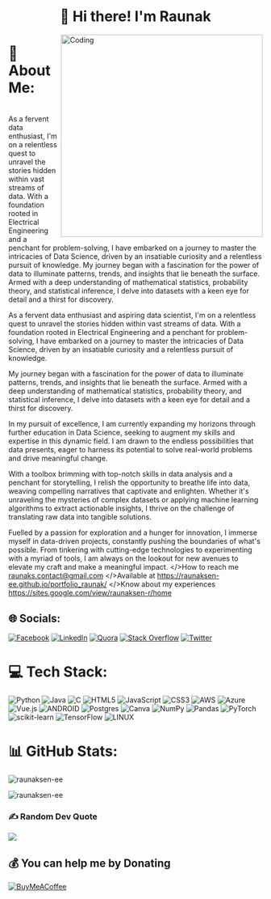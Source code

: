 <h1 align="center">👋 Hi there! I'm Raunak </h1>
<img align="right" alt="Coding" width="400" src="https://i.pinimg.com/originals/fc/71/63/fc71635c7f1b09ed30413f59bb749582.gif">


# 💫 About Me:
 <br>As a fervent data enthusiast, I'm on a relentless quest to unravel the stories hidden within vast streams of data. With a foundation rooted in Electrical Engineering and a penchant for problem-solving, I have embarked on a journey to master the intricacies of Data Science, driven by an insatiable curiosity and a relentless pursuit of knowledge.
My journey began with a fascination for the power of data to illuminate patterns, trends, and insights that lie beneath the surface. Armed with a deep understanding of mathematical statistics, probability theory, and statistical inference, I delve into datasets with a keen eye for detail and a thirst for discovery.

As a fervent data enthusiast and aspiring data scientist, I'm on a relentless quest to unravel the stories hidden within vast streams of data. With a foundation rooted in Electrical Engineering and a penchant for problem-solving, I have embarked on a journey to master the intricacies of Data Science, driven by an insatiable curiosity and a relentless pursuit of knowledge.

My journey began with a fascination for the power of data to illuminate patterns, trends, and insights that lie beneath the surface. Armed with a deep understanding of mathematical statistics, probability theory, and statistical inference, I delve into datasets with a keen eye for detail and a thirst for discovery.

In my pursuit of excellence, I am currently expanding my horizons through further education in Data Science, seeking to augment my skills and expertise in this dynamic field. I am drawn to the endless possibilities that data presents, eager to harness its potential to solve real-world problems and drive meaningful change.

With a toolbox brimming with top-notch skills in data analysis and a penchant for storytelling, I relish the opportunity to breathe life into data, weaving compelling narratives that captivate and enlighten. Whether it's unraveling the mysteries of complex datasets or applying machine learning algorithms to extract actionable insights, I thrive on the challenge of translating raw data into tangible solutions.

Fuelled by a passion for exploration and a hunger for innovation, I immerse myself in data-driven projects, constantly pushing the boundaries of what's possible. From tinkering with cutting-edge technologies to experimenting with a myriad of tools, I am always on the lookout for new avenues to elevate my craft and make a meaningful impact.
</>How to reach me raunaks.contact@gmail.com
</>Available at https://raunaksen-ee.github.io/portfolio_raunak/
</>Know about my experiences https://sites.google.com/view/raunaksen-r/home


## 🌐 Socials:
[![Facebook](https://img.shields.io/badge/Facebook-%231877F2.svg?logo=Facebook&logoColor=white)](https://facebook.com/raunak.sen.73) [![LinkedIn](https://img.shields.io/badge/LinkedIn-%230077B5.svg?logo=linkedin&logoColor=white)](https://linkedin.com/in/raunak-sen-eeds) [![Quora](https://img.shields.io/badge/Quora-%23B92B27.svg?logo=Quora&logoColor=white)](https://quora.com/profile/Raunak-Sen-7) [![Stack Overflow](https://img.shields.io/badge/-Stackoverflow-FE7A16?logo=stack-overflow&logoColor=white)](https://stackoverflow.com/users/21656589/raunak-sen) [![Twitter](https://img.shields.io/badge/Twitter-%231DA1F2.svg?logo=Twitter&logoColor=white)](https://twitter.com/rsofficial_6) 

# 💻 Tech Stack:
![Python](https://img.shields.io/badge/python-3670A0?style=flat&logo=python&logoColor=ffdd54) ![Java](https://img.shields.io/badge/java-%23ED8B00.svg?style=flat&logo=java&logoColor=white) ![C](https://img.shields.io/badge/c-%2300599C.svg?style=flat&logo=c&logoColor=white) ![HTML5](https://img.shields.io/badge/html5-%23E34F26.svg?style=flat&logo=html5&logoColor=white) ![JavaScript](https://img.shields.io/badge/javascript-%23323330.svg?style=flat&logo=javascript&logoColor=%23F7DF1E) ![CSS3](https://img.shields.io/badge/css3-%231572B6.svg?style=flat&logo=css3&logoColor=white) ![AWS](https://img.shields.io/badge/AWS-%23FF9900.svg?style=flat&logo=amazon-aws&logoColor=white) ![Azure](https://img.shields.io/badge/azure-%230072C6.svg?style=flat&logo=azure-devops&logoColor=white) ![Vue.js](https://img.shields.io/badge/vuejs-%2335495e.svg?style=flat&logo=vuedotjs&logoColor=%234FC08D) ![ANDROID](https://img.shields.io/badge/android-%2320232a.svg?style=flat&logo=android&logoColor=%a4c639) ![Postgres](https://img.shields.io/badge/postgres-%23316192.svg?style=flat&logo=postgresql&logoColor=white) ![Canva](https://img.shields.io/badge/Canva-%2300C4CC.svg?style=flat&logo=Canva&logoColor=white) ![NumPy](https://img.shields.io/badge/numpy-%23013243.svg?style=flat&logo=numpy&logoColor=white) ![Pandas](https://img.shields.io/badge/pandas-%23150458.svg?style=flat&logo=pandas&logoColor=white) ![PyTorch](https://img.shields.io/badge/PyTorch-%23EE4C2C.svg?style=flat&logo=PyTorch&logoColor=white) ![scikit-learn](https://img.shields.io/badge/scikit--learn-%23F7931E.svg?style=flat&logo=scikit-learn&logoColor=white) ![TensorFlow](https://img.shields.io/badge/TensorFlow-%23FF6F00.svg?style=flat&logo=TensorFlow&logoColor=white) ![LINUX](https://img.shields.io/badge/Linux-FCC624?style=flat&logo=linux&logoColor=black)
# 📊 GitHub Stats:
<p><img align="center" src="https://github-readme-stats.vercel.app/api/top-langs?username=raunaksen-ee&show_icons=true&locale=en&layout=compact" alt="raunaksen-ee" /></p>

<p><img align="center" src="https://github-readme-streak-stats.herokuapp.com/?user=raunaksen-ee&theme=dark" alt="raunaksen-ee" /></p>

### ✍️ Random Dev Quote
![](https://quotes-github-readme.vercel.app/api?type=horizontal&theme=radical)

  ## 💰 You can help me by Donating
  [![BuyMeACoffee](https://img.shields.io/badge/Buy%20Me%20a%20Coffee-ffdd00?style=for-the-badge&logo=buy-me-a-coffee&logoColor=black)](https://buymeacoffee.com/raunakseneeds) 

  
<!-- Proudly created with GPRM ( https://gprm.itsvg.in ) -->

